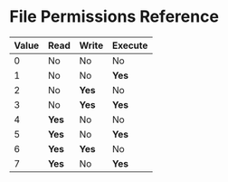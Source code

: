 # File Permissions Reference

| Value | Read | Write | Execute |
| - | - | - | - |
| 0 | No | No | No |
| 1 | No | No | **Yes** |
| 2 | No | **Yes** | No |
| 3 | No | **Yes** | **Yes** |
| 4 | **Yes** | No | No |
| 5 | **Yes** | No | **Yes** |
| 6 | **Yes** | **Yes** | No |
| 7 | **Yes** | No | **Yes** |
